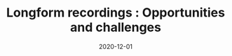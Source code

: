 ---
title: "Longform recordings : Opportunities and challenges"
collection: publications
paperurl: 'https://hal.archives-ouvertes.fr/hal-03047153'
link: https://hal.archives-ouvertes.fr/hal-03047153
type: conference proceedings
date: 2020-12-01
venue: 'In the proceedings of LIFT 2020 - 2èmes journées scientifiques du Groupement de Recherche &apos;&apos;Linguistique informatique, formelle et de terrain&apos;&apos;'
authors: <b>Gautheron L.</b>, Lavechin M., Riad R., Scaff C., Cristia A.
credit: 'Writing - Original Draft'
citation: ' Lucas Gautheron,  Marvin Lavechin,  Rachid Riad,  Camila Scaff,  Alejandrina Cristia, &quot;Longform recordings : Opportunities and challenges.&quot; In the proceedings of LIFT 2020 - 2èmes journées scientifiques du Groupement de Recherche &amp;apos;&amp;apos;Linguistique informatique, formelle et de terrain&amp;apos;&amp;apos;, 2020.'
---